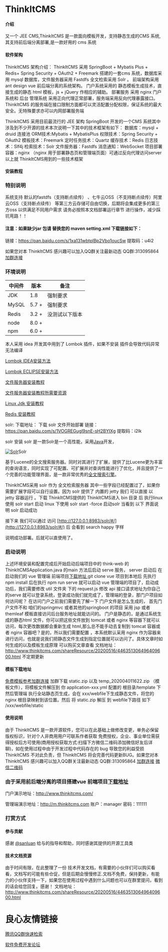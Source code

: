 # ThinkItCMS

#### 介绍
又一个 JEE CMS,ThinkItCMS 是一款面向模板开发，支持静态生成的CMS 系统,其支持前后端分离部署,是一款好用的 cms 系统

#### 软件架构
ThinkItCMS 架构介绍：
ThinkItCMS 采用 SpringBoot + Mybatis Plus + Redis+
Spring Security + OAuth2 + Freemark
搭建的一套cms 系统，数据库采用 mysql 数据库，文件服务器采用 Fastdfs 
全文检索采用 Solr 。
前端架构采用ant design vue 前后端分离的系统架构。
门户系统采用的 静态模板生成技术，直接生成的静态 html 模板，js + jQuery 作相应的辅助。
部署服务 采用 nginx 门户系统和 后台 管理系统 采用正向代理正常部署，服务端采用反向代理暴露接口。ThinkItCMS 的服务端在接口限制方面都可以灵活配置分配权限，保证系统的最大安全。无特殊要求亦可以内网部署服务端

ThinkItCMS 采用目前最流行的 JEE 架构 SpringBoot 开发的一个CMS 系统其中涉及到不少开源的技术本次说明一下其中的技术框架有如下：
数据库：mysql + druid 连接池
ORM技术:Mybatis + MybatisPlus
权限技术：Spring Security + OAuth2
模板技术：Freemark 
定时任务技术：Quartz
缓存技术：Redis
日志技术：Slf4j
检索技术：Solr
文件服务器：Fastdfs
消息通知：WebSocket
项目部署容器：nginx （nginx 用于部署静态页和管理端页面）可通过反向代理访问server 以上就 ThinkItCMS用到的一些技术框架


#### 安装教程

### 特别说明
系统支持 默认的fastdfs（支持断点续传） 、七牛云OSS（不支持断点续传）阿里云OSS（支持断点续传） 等第三方云存储可自由切换，后期将会集成更多的第三方oss 以供满足不同用户需求
请务必按照本文档部署运行章节 进行操作，减少踩坑弯路！！
#### 注意：如果缺少jar 包请 替换您的 maven setting.xml 下载链接如下：
链接：https://pan.baidu.com/s/1xa131wbtplBp2Vbo1oucSw 
提取码：u4i2

如果您对本 ThinkItCMS 感兴趣可以加入QQ群关注最新动态 QQ群:313095864
[加群连接](https://jq.qq.com/?_wv=1027&k=5QtXTll)
### 环境说明

| 中间件 | 版本 | 备注 |
| --- | --- | --- |
| JDK | 1.8 | 强制要求 |
| MySQL | 5.7 + | 强制要求 |
| Redis | 3.2 + | 没测试以下版本 |
| node | 8.0 + |  |
| npm | 6.0 + |
本人采用 idea 开发其中用到了  Lombok 插件，如果不安装 插件会导致代码异常无法编译

[Lombok  IDEA安装方法](https://blog.csdn.net/zhglance/article/details/54931430)

[Lombok  ECLIPSE安装方法](https://blog.csdn.net/arkblue/article/details/52608213)

[文件服务器安装教程](https://blog.csdn.net/qq_34301871/article/details/80060235)

[文件服务器安装教程所需要资源](http://note.youdao.com/noteshare?id=9a139484bbedadf2ac2376a8fcf33dbb&sub=wcp1565775354933664)

[Linux Jdk 安装教程](https://www.cnblogs.com/116970u/p/10400436.html)

[Redis 安装教程](https://blog.csdn.net/zh15732621679/article/details/78507579)

solr: 下载地址：
下载 solr 文件开始部署
链接：https://pan.baidu.com/s/1VOGREGugl9snE-sH2BYIXg 
提取码：i2lk 

 solr 安装 solr 是一款Solr是一个高性能，采用[Java](https://baike.baidu.com/item/Java/85979)开发，

[![Solr](https://images.gitee.com/uploads/images/2020/0303/160826_cc1a5919_608975.jpeg)](https://baike.baidu.com/pic/Solr/4101582/0/7ac88051c1b20c6742a75be1?fr=lemma&ct=single "Solr")Solr

基于Lucene的全文搜索服务器。同时对其进行了扩展，提供了比Lucene更为丰富的查询语言，同时实现了可配置、可扩展并对查询性能进行了优化，并且提供了一个完善的功能管理界面，是一款非常优秀的[全文搜索引擎](https://baike.baidu.com/item/%E5%85%A8%E6%96%87%E6%90%9C%E7%B4%A2%E5%BC%95%E6%93%8E)。

ThinkItCMS采用 solr 作为 全文检索服务器 其中一些字段已经配置过了，如果你需要扩展字段可以自行设置。因为 solr 提供了 内置的 jetty 我们 可以直接 以 jetty 容器运行 。下载 ThinkItCMS提供的 ThinkItCMS进入 bin 目录 后 执行linux 使用   solr start 启动 linux  下使用 solr start -force 启动solr 当看到 以下 界面说明 solr 启动成功

接下来 我们可以通过 访问 [http://127.0.0.1:8983/solr/#/](http://127.0.0.1:8983/solr/#/)
后 会看到  search happy 字样

说明成功部署。后就可以直使用了。

### 启动说明
上述环境安装和配置完成后开始启动后端项目中的 think-web 的 ThinkItCMSApplication.java 的main 方法后启动 serve 服务，
server 启动后 在启动我们的 vue 管理端  前端项目[下载地址 ](https://gitee.com/slfj/ThinkItCMS-VUE)
git clone vue 项目到本地后 先执行 npm install 后在执行 npm run serve 就可以启动 vue 管理端的项目了，启动成功后，我们需要修改 util 文件夹 下的 request.js 修改 api 接口请求地址为你自己的serve 就可以登录系统，登录成功我们就完成了，管理端的登录，那门户项目如何访问呢？
在访问门户之前我们需要先了解一下 门户文件是怎么生成的，
首先门户文件不和 咱们的springmvc 或者其他的springboot 的项目 采用 jsp 或者 themleaf 模板直接访问后台服务地址就能访问的。
门户是静态的，是通过系统生成的静态html 文件，你可以把这些文件放到 tomcat 或者 nginx 等容器下就可以访问，每次更改数据都会重新生成 html,那么总不能手动去复制到 tomcat 容器或者 nginx 容器吧？是的，所以我们需要配置 ，本系统默认采用 nginx 作为容器来进行访问，也就是说我们把静态文件生成到指定位置就可以访问了。具体文章时如何生成的以及模板生成原理 可以购买文章查看  文档地址： http://www.thinkitcms.com/shareResource/20200516/446351306496409600.html 不定期更新


#### 模板下载地址
[免费模板参考加群连接](https://jq.qq.com/?_wv=1027&k=5QtXTll)
加群下载  static.zip 以及 temp_202004011622.zip （模板文件），将模板文件解压到 你 application-xxx.yml 配置的 根目录/template 下
然后管理端 执行全站静态页生成，会在 xxx/webfile下生成静态文件，将您的 nginx 根目录映射到该位置。然后 将 static.zip 解压 到 webfile下路径 如下 /xxx/webfile/static


#### 使用说明

由于 ThinkItCMS 是一款开源软件，您可以在此基础上做修改变更，单务必保留版权标识，针对个人非商用用户可联系作者获取 免费授权，企业、事业单位需获得授权后方可使用(商用授权获取方式:扫描下方微信二维码添加微信好友后详聊)，如在使用过程中由于开发过程中代码存在的 bug 导致您的利益受损 ThinkItCMS 不对此负责，但 ThinkItCMS 将会完善代码更新BUG。如果您对本 ThinkItCMS 感兴趣可以加入QQ群关注最新动态 QQ群:313095864
[加群连接](https://jq.qq.com/?_wv=1027&k=5QtXTll)
[微信二维码](https://images.gitee.com/uploads/images/2020/0303/161145_c699935b_608975.png "wxgzh.png")

### 由于采用前后端分离的项目搭建vue 前端项目[下载地址 ](https://gitee.com/slfj/ThinkItCMS-VUE)

门户演示地址：http://www.thinkitcms.com/


管理端演示地址：http://m.thinkitcms.com  账户：manager  密码：111111

### 打赏方式

 

 

#### 参与贡献

感谢 [@sanluan](https://gitee.com/sanluan)  给与的指导和帮助，同时感谢其提供的开源工具类

#### 技术文档资源

由于时间有限，在此整理了一份 技术开发文档，有需要的小伙伴们可以购买看看，文档写的可能有些仓促，但是后期会慢慢修正.文档不免费，保持更新，有能力的小伙伴支持一下，如果您在使用过程中遇到什么问题也可以在群里提问，看到的话会给您回复。感谢！
文档地址：http://www.thinkitcms.com/shareResource/20200516/446351306496409600.html


 # 良心友情链接

[腾讯QQ群快速检索](http://u.720life.cn/s/8cf73f7c)

[软件免费开发论坛](http://u.720life.cn/s/bbb01dc0)